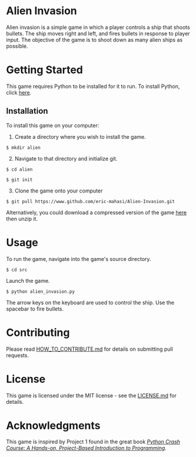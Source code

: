 # Alien Invasion
Alien invasion is a simple game in which a player controls a ship that
shoots bullets. The ship moves right and left, and fires bullets in
response to player input. The objective of the game is to shoot down as
many alien ships as possible.

# Getting Started
This game requires Python to be installed for it to run. To install
Python, click [here](https://www.python.org/downloads). 

## Installation 
To install this game on your computer:
1. Create a directory where you wish to install the game.

```
$ mkdir alien
```

2. Navigate to that directory and initialize git. 

```
$ cd alien

$ git init
```

3. Clone the game onto your computer

```
$ git pull https://www.github.com/eric-mahasi/Alien-Invasion.git
```

Alternatively, you could download a compressed version of the game
[here](https://github.com/eric-mahasi/Alien-Invasion/archive/master.zip)
then unzip it.

# Usage
To run the game, navigate into the game's source directory.

```
$ cd src
```

Launch the game.

```
$ python alien_invasion.py
```

The arrow keys on the keyboard are used to control the ship. Use the
spacebar to fire bullets.

# Contributing
Please read
[HOW_TO_CONTRIBUTE.md](https://github.com/eric-mahasi/Alien-Invasion/blob/master/HOW_TO_CONTRIBUTE.md)
for details on submitting pull requests.

# License
This game is licensed under the MIT license - see the [LICENSE.md](https://github.com/eric-mahasi/Alien-Invasion/blob/master/LICENSE.md) for
details.

# Acknowledgments
This game is inspired by Project 1 found in the great book [*Python
Crash Course: A Hands-on, Project-Based Introduction to Programming*](https://www.amazon.com/Python-Crash-Course-Project-Based-Introduction/dp/1593276036).
